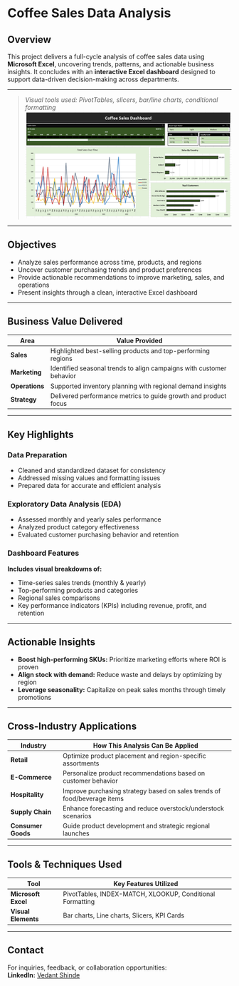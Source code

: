# Coffee Sales Data Analysis

## Overview

This project delivers a full-cycle analysis of coffee sales data using **Microsoft Excel**, uncovering trends, patterns, and actionable business insights. It concludes with an **interactive Excel dashboard** designed to support data-driven decision-making across departments.

---
> *Visual tools used: PivotTables, slicers, bar/line charts, conditional formatting*
![Coffee Sales Dashboard](Coffee_Dashboard.png)

---

## Objectives

- Analyze sales performance across time, products, and regions  
- Uncover customer purchasing trends and product preferences  
- Provide actionable recommendations to improve marketing, sales, and operations  
- Present insights through a clean, interactive Excel dashboard  

---

## Business Value Delivered

| Area            | Value Provided                                                                 |
|-----------------|---------------------------------------------------------------------------------|
| **Sales**       | Highlighted best-selling products and top-performing regions                   |
| **Marketing**   | Identified seasonal trends to align campaigns with customer behavior           |
| **Operations**  | Supported inventory planning with regional demand insights                     |
| **Strategy**    | Delivered performance metrics to guide growth and product focus                |

---

## Key Highlights

### Data Preparation
- Cleaned and standardized dataset for consistency  
- Addressed missing values and formatting issues  
- Prepared data for accurate and efficient analysis  

### Exploratory Data Analysis (EDA)
- Assessed monthly and yearly sales performance  
- Analyzed product category effectiveness  
- Evaluated customer purchasing behavior and retention  

### Dashboard Features

**Includes visual breakdowns of:**
- Time-series sales trends (monthly & yearly)  
- Top-performing products and categories  
- Regional sales comparisons  
- Key performance indicators (KPIs) including revenue, profit, and retention  



---

## Actionable Insights

- **Boost high-performing SKUs:** Prioritize marketing efforts where ROI is proven  
- **Align stock with demand:** Reduce waste and delays by optimizing by region  
- **Leverage seasonality:** Capitalize on peak sales months through timely promotions  

---

## Cross-Industry Applications

| Industry        | How This Analysis Can Be Applied                                                   |
|-----------------|-------------------------------------------------------------------------------------|
| **Retail**      | Optimize product placement and region-specific assortments                         |
| **E-Commerce**  | Personalize product recommendations based on customer behavior                     |
| **Hospitality** | Improve purchasing strategy based on sales trends of food/beverage items           |
| **Supply Chain**| Enhance forecasting and reduce overstock/understock scenarios                      |
| **Consumer Goods** | Guide product development and strategic regional launches                      |

---

## Tools & Techniques Used

| Tool              | Key Features Utilized                                      |
|-------------------|------------------------------------------------------------|
| **Microsoft Excel** | PivotTables, INDEX-MATCH, XLOOKUP, Conditional Formatting |
| **Visual Elements** | Bar charts, Line charts, Slicers, KPI Cards               |

---

## Contact

For inquiries, feedback, or collaboration opportunities:  
**LinkedIn:** [Vedant Shinde](https://www.linkedin.com/in/vedantshinde25)
